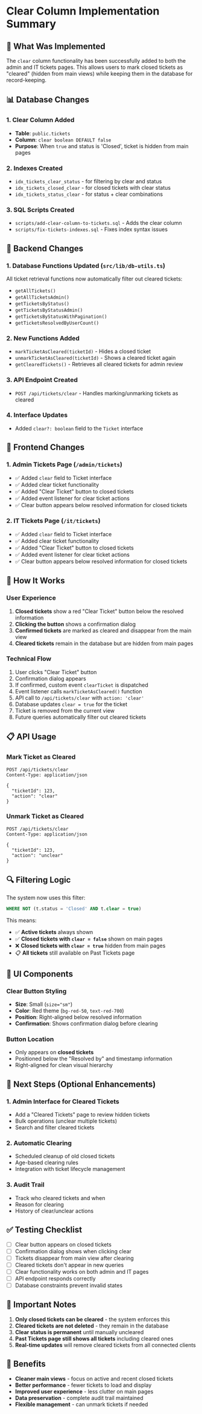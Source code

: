 # Clear Column Implementation Summary

## 🎯 **What Was Implemented**

The `clear` column functionality has been successfully added to both the admin and IT tickets pages. This allows users to mark closed tickets as "cleared" (hidden from main views) while keeping them in the database for record-keeping.

## 📊 **Database Changes**

### 1. **Clear Column Added**
- **Table**: `public.tickets`
- **Column**: `clear boolean DEFAULT false`
- **Purpose**: When `true` and status is 'Closed', ticket is hidden from main pages

### 2. **Indexes Created**
- `idx_tickets_clear_status` - for filtering by clear and status
- `idx_tickets_closed_clear` - for closed tickets with clear status
- `idx_tickets_status_clear` - for status + clear combinations

### 3. **SQL Scripts Created**
- `scripts/add-clear-column-to-tickets.sql` - Adds the clear column
- `scripts/fix-tickets-indexes.sql` - Fixes index syntax issues

## 🔧 **Backend Changes**

### 1. **Database Functions Updated** (`src/lib/db-utils.ts`)
All ticket retrieval functions now automatically filter out cleared tickets:
- `getAllTickets()`
- `getAllTicketsAdmin()`
- `getTicketsByStatus()`
- `getTicketsByStatusAdmin()`
- `getTicketsByStatusWithPagination()`
- `getTicketsResolvedByUserCount()`

### 2. **New Functions Added**
- `markTicketAsCleared(ticketId)` - Hides a closed ticket
- `unmarkTicketAsCleared(ticketId)` - Shows a cleared ticket again
- `getClearedTickets()` - Retrieves all cleared tickets for admin review

### 3. **API Endpoint Created**
- `POST /api/tickets/clear` - Handles marking/unmarking tickets as cleared

### 4. **Interface Updates**
- Added `clear?: boolean` field to the `Ticket` interface

## 🎨 **Frontend Changes**

### 1. **Admin Tickets Page** (`/admin/tickets`)
- ✅ Added `clear` field to Ticket interface
- ✅ Added clear ticket functionality
- ✅ Added "Clear Ticket" button to closed tickets
- ✅ Added event listener for clear ticket actions
- ✅ Clear button appears below resolved information for closed tickets

### 2. **IT Tickets Page** (`/it/tickets`)
- ✅ Added `clear` field to Ticket interface
- ✅ Added clear ticket functionality
- ✅ Added "Clear Ticket" button to closed tickets
- ✅ Added event listener for clear ticket actions
- ✅ Clear button appears below resolved information for closed tickets

## 🚀 **How It Works**

### **User Experience**
1. **Closed tickets** show a red "Clear Ticket" button below the resolved information
2. **Clicking the button** shows a confirmation dialog
3. **Confirmed tickets** are marked as cleared and disappear from the main view
4. **Cleared tickets** remain in the database but are hidden from main pages

### **Technical Flow**
1. User clicks "Clear Ticket" button
2. Confirmation dialog appears
3. If confirmed, custom event `clearTicket` is dispatched
4. Event listener calls `markTicketAsCleared()` function
5. API call to `/api/tickets/clear` with `action: 'clear'`
6. Database updates `clear = true` for the ticket
7. Ticket is removed from the current view
8. Future queries automatically filter out cleared tickets

## 📋 **API Usage**

### **Mark Ticket as Cleared**
```http
POST /api/tickets/clear
Content-Type: application/json

{
  "ticketId": 123,
  "action": "clear"
}
```

### **Unmark Ticket as Cleared**
```http
POST /api/tickets/clear
Content-Type: application/json

{
  "ticketId": 123,
  "action": "unclear"
}
```

## 🔍 **Filtering Logic**

The system now uses this filter:
```sql
WHERE NOT (t.status = 'Closed' AND t.clear = true)
```

This means:
- ✅ **Active tickets** always shown
- ✅ **Closed tickets with `clear = false`** shown on main pages
- ❌ **Closed tickets with `clear = true`** hidden from main pages
- 📋 **All tickets** still available on Past Tickets page

## 🎨 **UI Components**

### **Clear Button Styling**
- **Size**: Small (`size="sm"`)
- **Color**: Red theme (`bg-red-50`, `text-red-700`)
- **Position**: Right-aligned below resolved information
- **Confirmation**: Shows confirmation dialog before clearing

### **Button Location**
- Only appears on **closed tickets**
- Positioned below the "Resolved by" and timestamp information
- Right-aligned for clean visual hierarchy

## 🔧 **Next Steps (Optional Enhancements)**

### 1. **Admin Interface for Cleared Tickets**
- Add a "Cleared Tickets" page to review hidden tickets
- Bulk operations (unclear multiple tickets)
- Search and filter cleared tickets

### 2. **Automatic Clearing**
- Scheduled cleanup of old closed tickets
- Age-based clearing rules
- Integration with ticket lifecycle management

### 3. **Audit Trail**
- Track who cleared tickets and when
- Reason for clearing
- History of clear/unclear actions

## ✅ **Testing Checklist**

- [ ] Clear button appears on closed tickets
- [ ] Confirmation dialog shows when clicking clear
- [ ] Tickets disappear from main view after clearing
- [ ] Cleared tickets don't appear in new queries
- [ ] Clear functionality works on both admin and IT pages
- [ ] API endpoint responds correctly
- [ ] Database constraints prevent invalid states

## 🚨 **Important Notes**

1. **Only closed tickets can be cleared** - the system enforces this
2. **Cleared tickets are not deleted** - they remain in the database
3. **Clear status is permanent** until manually uncleared
4. **Past Tickets page still shows all tickets** including cleared ones
5. **Real-time updates** will remove cleared tickets from all connected clients

## 🎯 **Benefits**

- **Cleaner main views** - focus on active and recent closed tickets
- **Better performance** - fewer tickets to load and display
- **Improved user experience** - less clutter on main pages
- **Data preservation** - complete audit trail maintained
- **Flexible management** - can unmark tickets if needed
